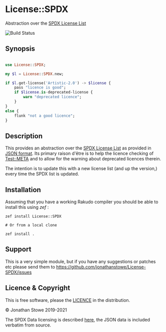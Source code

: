 # License::SPDX

Abstraction over the [SPDX License List](https://spdx.org/licenses/)

![Build Status](https://github.com/jonathanstowe/License-SPDX/workflows/CI/badge.svg)

## Synopsis

```raku

use License::SPDX;

my $l = License::SPDX.new;

if $l.get-license('Artistic-2.0') -> $license {
	pass "licence is good";
	if $license.is-deprecated-license {
		warn "deprecated licence";
    }
}
else {
	flunk "not a good licence";
}

```

## Description

This provides an abstraction over the  [SPDX License List](https://spdx.org/licenses/)
as provided in [JSON format](https://github.com/spdx/license-list-data/blob/master/json/licenses.json).
Its primary raison d'être is to help the licence checking of [Test::META](https://github.com/jonathanstowe/Test-META)
and to allow for the warning about deprecated licences therein.

The intention is to update this with a new license list (and up the version,) every time the SPDX list is updated.


## Installation

Assuming that you have a working Rakudo compiler you should be able to install this using *zef* :

    zef install License::SPDX

    # Or from a local clone

    zef install .

## Support

This is a very simple module, but if you have any
suggestions or patches etc please send them to https://github.com/jonathanstowe/License-SPDX/issues

## Licence & Copyright

This is free software, please the [LICENCE](LICENCE) in the distribution.

© Jonathan Stowe 2019-2021

The SPDX Data licensing is described [here](https://github.com/spdx/license-list-data/blob/master/accessingLicenses.md#tech-report-license),
the JSON data is included verbatim from source.
